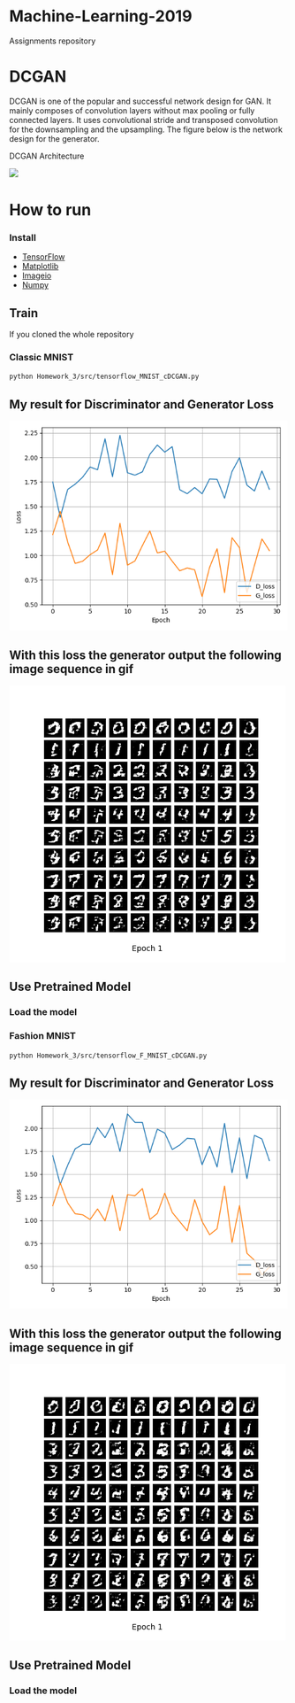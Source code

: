 # Machine-Learning-2019
Assignments repository

# DCGAN
DCGAN is one of the popular and successful network design for GAN. It mainly composes of convolution layers without max pooling or fully connected layers. It uses convolutional stride and transposed convolution for the downsampling and the upsampling. The figure below is the network design for the generator.

DCGAN Architecture

![](imgs/vanilla_gan_detailed_arch.png)

# How to run
### Install 
* [TensorFlow](https://www.tensorflow.org/install/)
* [Matplotlib](https://matplotlib.org/)
* [Imageio](https://imageio.readthedocs.io/en/stable/installation.html)
* [Numpy](https://docs.scipy.org/doc/numpy/user/install.html)

## Train
If you cloned the whole repository 
### Classic MNIST 
```bash
python Homework_3/src/tensorflow_MNIST_cDCGAN.py
```
## My result for Discriminator and Generator Loss
![](Homework_3/cDCGAN/MNIST_cDCGAN_train_hist.png)

## With this loss the generator output the following image sequence in gif
![](Homework_3/cDCGAN/MNIST_cDCGAN_generation_animation.gif)

## Use Pretrained Model
### Load the model 

### Fashion MNIST 
```bash
python Homework_3/src/tensorflow_F_MNIST_cDCGAN.py
```
## My result for Discriminator and Generator Loss
![](Homework_3/cDCGAN/Fashion_MNIST_cDCGAN_train_hist.png)

## With this loss the generator output the following image sequence in gif
![](Homework_3/cDCGAN/Fashion_MNIST_cDCGAN_generation_animation.gif)

## Use Pretrained Model
### Load the model 
